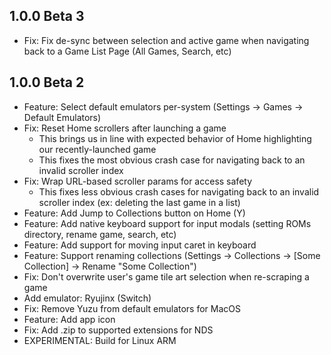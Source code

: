 ## 1.0.0 Beta 3
* Fix: Fix de-sync between selection and active game when navigating back to a Game List Page (All Games, Search, etc)

## 1.0.0 Beta 2
* Feature: Select default emulators per-system (Settings -> Games -> Default Emulators)
* Fix: Reset Home scrollers after launching a game
    * This brings us in line with expected behavior of Home highlighting our recently-launched game
    * This fixes the most obvious crash case for navigating back to an invalid scroller index
* Fix: Wrap URL-based scroller params for access safety
    * This fixes less obvious crash cases for navigating back to an invalid scroller index (ex: deleting the last game in a list)
* Feature: Add Jump to Collections button on Home (Y)
* Feature: Add native keyboard support for input modals (setting ROMs directory, rename game, search, etc)
* Feature: Add support for moving input caret in keyboard
* Feature: Support renaming collections (Settings -> Collections -> [Some Collection] -> Rename "Some Collection")
* Fix: Don't overwrite user's game tile art selection when re-scraping a game
* Add emulator: Ryujinx (Switch)
* Fix: Remove Yuzu from default emulators for MacOS
* Feature: Add app icon
* Fix: Add .zip to supported extensions for NDS
* EXPERIMENTAL: Build for Linux ARM
